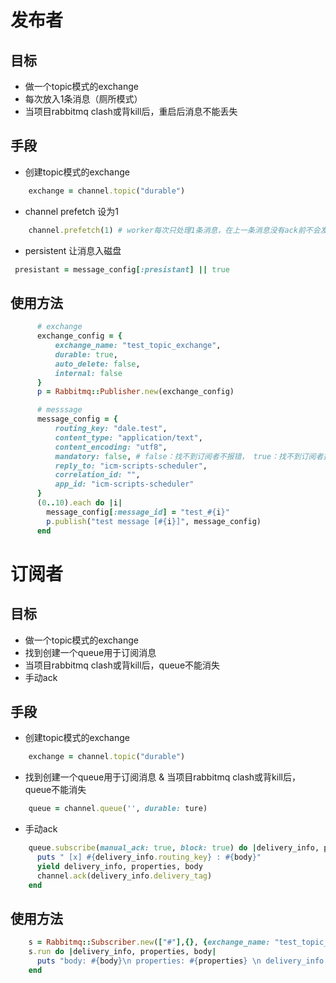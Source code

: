 # 发布者
## 目标
* 做一个topic模式的exchange
* 每次放入1条消息（厕所模式）
* 当项目rabbitmq clash或背kill后，重启后消息不能丢失
## 手段
* 创建topic模式的exchange
```ruby
    exchange = channel.topic("durable")
```
* channel prefetch 设为1
```ruby
    channel.prefetch(1) # worker每次只处理1条消息，在上一条消息没有ack前不会发送其他消息
```
* persistent 让消息入磁盘
```ruby
 presistant = message_config[:presistant] || true 
```
## 使用方法
```ruby
      # exchange
      exchange_config = {
          exchange_name: "test_topic_exchange",
          durable: true,
          auto_delete: false,
          internal: false
      }
      p = Rabbitmq::Publisher.new(exchange_config)

      # messsage
      message_config = {
          routing_key: "dale.test",
          content_type: "application/text",
          content_encoding: "utf8",
          mandatory: false, # false：找不到订阅者不报错， true：找不到订阅者报错
          reply_to: "icm-scripts-scheduler",
          correlation_id: "",
          app_id: "icm-scripts-scheduler"
      }
      (0..10).each do |i|
        message_config[:message_id] = "test_#{i}"
        p.publish("test message [#{i}]", message_config)
      end
```

# 订阅者
## 目标
* 做一个topic模式的exchange
* 找到创建一个queue用于订阅消息
* 当项目rabbitmq clash或背kill后，queue不能消失
* 手动ack
## 手段
* 创建topic模式的exchange
```ruby
    exchange = channel.topic("durable")
```
* 找到创建一个queue用于订阅消息 & 当项目rabbitmq clash或背kill后，queue不能消失
```ruby
    queue = channel.queue('', durable: ture)
```
* 手动ack
```ruby
    queue.subscribe(manual_ack: true, block: true) do |delivery_info, properties, body|
      puts " [x] #{delivery_info.routing_key} : #{body}"
      yield delivery_info, properties, body
      channel.ack(delivery_info.delivery_tag)
    end
```
## 使用方法
```ruby
    s = Rabbitmq::Subscriber.new(["#"],{}, {exchange_name: "test_topic_exchange"})
    s.run do |delivery_info, properties, body|
      puts "body: #{body}\n properties: #{properties} \n delivery_info: #{delivery_info}"
    end
```
